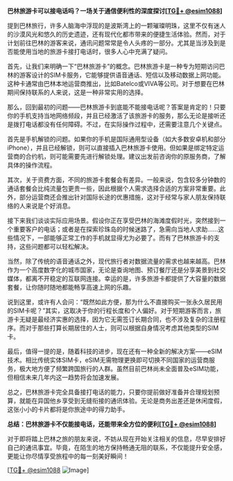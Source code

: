 **巴林旅游卡可以接电话吗？一场关于通信便利性的深度探讨[[TG💪+ @esim1088](https://t.me/s/esim1088)]**

提到巴林旅行，许多人脑海中浮现的是波斯湾上的一颗璀璨明珠，这里不仅有迷人的沙漠风光和悠久的历史遗迹，还有现代化都市带来的便捷生活体验。然而，对于计划前往巴林的游客来说，通讯问题常常是令人头疼的一部分。尤其是当涉及到是否能使用当地的旅游卡接打电话时，很多人心中充满了疑问。

首先，让我们来明确一下“巴林旅游卡”的概念。巴林旅游卡是一种专为短期访问巴林的游客设计的SIM卡服务，它能够提供语音通话、短信以及移动数据上网功能。这种卡通常由巴林本地运营商推出，比如Batelco或VIVA等公司。对于想要在巴林期间保持联系的人来说，这是一种非常实用的选择。

那么，回到最初的问题——巴林旅游卡到底能不能接电话呢？答案是肯定的！只要你的手机支持当地网络频段，并且已经激活了该旅游卡的服务，那么无论是接听还是拨打电话都没有任何障碍。不过，在实际操作过程中，还需要注意几个关键点。

首先是手机解锁的问题。如果你的手机是国际通用型设备（如大多数安卓机和部分iPhone），并且已经解锁，则可以直接插入巴林旅游卡使用。但如果是绑定特定运营商的合约机，则可能需要先进行解锁处理。建议出发前咨询你的原服务商，了解具体的操作流程。

其次，关于资费方面，不同的旅游卡套餐会有差异。一般来说，包含较多分钟数的通话套餐会比纯流量包更贵一些，因此根据个人需求选择合适的方案非常重要。此外，部分运营商还会推出针对国际长途的优惠措施，这对于经常与家人朋友保持联络的人来说是个好消息。

接下来我们谈谈实际应用场景。假设你正在享受巴林的海滩度假时光，突然接到一个重要客户的电话；或者是在探索珍珠岛的时候迷路了，急需向当地人求助……这些情况下，一部能够正常工作的手机就显得尤为必要了。而有了巴林旅游卡的支持，这些问题都可以轻松解决。

当然，除了传统的语音通话之外，现代旅行者对数据流量的需求也越来越高。巴林作为一个高度数字化的城市国家，无论是查询地图、预订餐厅还是分享美景到社交媒体，都离不开稳定的互联网连接。幸运的是，许多旅游卡都提供了大容量的数据套餐，让你随时随地都能畅享高速上网的乐趣。

说到这里，或许有人会问：“既然如此方便，那为什么不直接购买一张永久居民用的SIM卡呢？”其实，这取决于你的行程长度和个人偏好。对于短期游客而言，旅游卡无疑是最经济实惠的选择，因为它无需签订长期合同，也不涉及复杂的注册程序。而对于那些打算长期居住的人士，则可以根据自身情况考虑其他类型的SIM卡。

最后，值得一提的是，随着科技的进步，现在还有一种全新的解决方案——eSIM技术。相比传统实体SIM卡，eSIM无需物理更换即可切换不同国家的运营商服务，极大地方便了频繁跨国旅行的人群。虽然目前巴林尚未全面普及eSIM功能，但相信未来几年内这一趋势将会加速发展。

总之，巴林旅游卡完全具备接打电话的能力，只要你提前做好准备并合理规划预算，就能在异国他乡享受到无缝衔接的通讯体验。无论是商务出差还是休闲度假，这张小小的卡片都将是你旅途中的得力助手。

**总结：巴林旅游卡不仅能接电话，还能带来全方位的便利[[TG💪+ @esim1088](https://t.me/s/esim1088)]**

对于即将踏上巴林之旅的朋友来说，不妨从现在开始关注相关的信息，尽早安排好自己的通讯事宜。毕竟，在陌生的地方保持畅通无阻的联系，不仅能提升安全感，更能让你尽情享受旅程中的每一刻美好瞬间！

[[TG💪+ @esim1088](https://t.me/s/esim1088) ![Image](https://i.postimg.cc/4NQfJmqS/Snipaste-2025-05-13-00-14-12.png)]